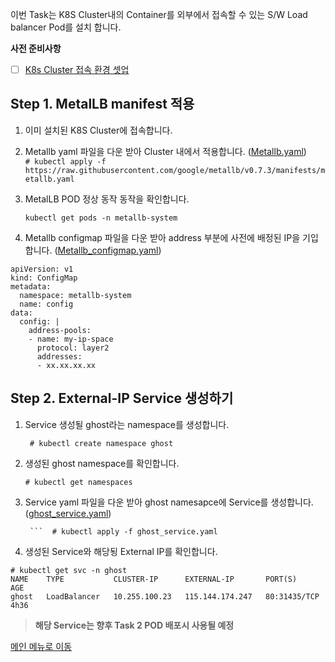 이번 Task는 K8S Cluster내의 Container를 외부에서 접속할 수 있는 S/W Load balancer Pod를 설치 합니다.

**사전 준비사항** 
 - [ ] [K8s Cluster 접속 환경 셋업](https://github.com/netappkr/NDX_Handsonworkshop-/blob/master/K8s_on_MultiCloud/OnPremNKS.md)    

## Step 1. MetalLB manifest  적용 

1. 이미 설치된  K8S Cluster에 접속합니다.

2.  Metallb yaml 파일을 다운 받아 Cluster 내에서 적용합니다. ([Metallb.yaml](https://github.com/netappkr/NDX_Handsonworkshop-/blob/master/sourcefile/metallb.yaml))  
 ``` # kubectl apply -f https://raw.githubusercontent.com/google/metallb/v0.7.3/manifests/metallb.yaml ``` 
 
3.  MetalLB POD 정상 동작 동작을 확인합니다.

     ``` kubectl get pods -n metallb-system ``` 
4. Metallb configmap 파일을 다운 받아 address 부분에 사전에 배정된 IP을 기입합니다. ([Metallb_configmap.yaml](https://github.com/netappkr/NDX_Handsonworkshop-/blob/master/sourcefile/metallbconfigmap.yaml))
 <pre class=" language-undefined"><code class="prism language-&quot;NotActions&quot;: language-undefined">apiVersion: v1
kind: ConfigMap
metadata:
  namespace: metallb-system
  name: config
data:
  config: |
    address-pools:
    - name: my-ip-space
      protocol: layer2
      addresses:
      - xx.xx.xx.xx </code></pre>
## Step 2. External-IP Service  생성하기 

1. Service 생성될 ghost라는 namespace를 생성합니다.

        # kubectl create namespace ghost    
     
3. 생성된 ghost namespace를 확인합니다. 

      ``` # kubectl get namespaces ```   
4.  Service yaml 파일을 다운 받아 ghost namesapce에 Service를 생성합니다.([ghost_service.yaml](https://github.com/netappkr/NDX_Handsonworkshop-/blob/master/sourcefile/ghost_service.yaml))

         ```  # kubectl apply -f ghost_service.yaml 
       
5.  생성된 Service와 해당됭 External IP를 확인합니다.
<pre class=" language-undefined"><code class="prism language-&quot;NotActions&quot;: language-undefined"># kubectl get svc -n ghost
NAME    TYPE           CLUSTER-IP      EXTERNAL-IP       PORT(S)        AGE
ghost   LoadBalancer   10.255.100.23   115.144.174.247   80:31435/TCP   4h36</code></pre> 

> **해당 Service는 향후 Task 2 POD 배포시 사용될 예정** 

[메인 메뉴로 이동](https://github.com/netappkr/NDX_Handsonworkshop-/)
   


<!--stackedit_data:
eyJoaXN0b3J5IjpbMTg4NzQyMDc4OCwzNzg1NDc3NTMsLTE0OD
A4NjkxMyw4Njc2OTQ4ODVdfQ==
-->